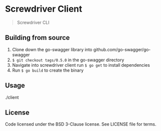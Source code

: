 # Screwdriver Client

> Screwdriver CLI

## Building from source  
1. Clone down the go-swagger library into github.com/go-swagger/go-swagger  
2. `$ git checkout tags/0.5.0` in the go-swagger directory
3. Navigate into screwdriver client run `$ go get` to install dependencies
4. Run `$ go build` to create the binary

## Usage
./client <command-name>

## License

Code licensed under the BSD 3-Clause license. See LICENSE file for terms.

[npm-image]: https://img.shields.io/npm/v/screwdriver-client.svg
[npm-url]: https://npmjs.org/package/screwdriver-client
[downloads-image]: https://img.shields.io/npm/dt/screwdriver-client.svg
[license-image]: https://img.shields.io/npm/l/screwdriver-client.svg
[issues-image]: https://img.shields.io/github/issues/screwdriver-cd/client.svg
[issues-url]: https://github.com/screwdriver-cd/client/issues
[wercker-image]: https://app.wercker.com/status/4f8829ae9447c940abcf8bf283a69889
[wercker-url]: https://app.wercker.com/project/bykey/4f8829ae9447c940abcf8bf283a69889
[daviddm-image]: https://david-dm.org/screwdriver-cd/client.svg?theme=shields.io
[daviddm-url]: https://david-dm.org/screwdriver-cd/client
